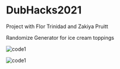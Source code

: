 # DubHacks2021
Project with Flor Trinidad and Zakiya Pruitt

Randomize Generator for ice cream toppings 












![code1](https://user-images.githubusercontent.com/60279988/138573885-3ff38cdb-8f4f-4ece-b48a-8acb2cd1d82a.png)

![code1](https://user-images.githubusercontent.com/93059781/138574054-e6940b9c-24f5-48fc-b2cf-836b1ced7748.png)


